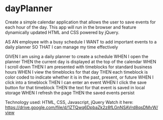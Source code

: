 # dayPlanner

Create a simple calendar application that allows the user to save events for each hour of the day. This app will run in the browser and feature dynamically updated HTML and CSS powered by jQuery.

AS AN employee with a busy schedule
I WANT to add important events to a daily planner
SO THAT I can manage my time effectively

GIVEN I am using a daily planner to create a schedule
WHEN I open the planner
THEN the current day is displayed at the top of the calendar
WHEN I scroll down
THEN I am presented with timeblocks for standard business hours
WHEN I view the timeblocks for that day
THEN each timeblock is color coded to indicate whether it is in the past, present, or future
WHEN I click into a timeblock
THEN I can enter an event
WHEN I click the save button for that timeblock
THEN the text for that event is saved in local storage
WHEN I refresh the page
THEN the saved events persist

Technology used: HTML, CSS, Javascript, jQuery
Watch it here:
https://drive.google.com/file/d/1ZTQwq6DpbaZk2z8fLGnNSAVrd8qsDMvW/view
